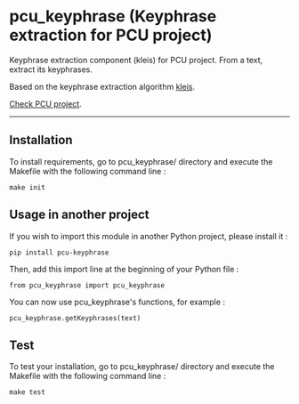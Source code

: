 # pcu_keyphrase (Keyphrase extraction for PCU project)

Keyphrase extraction component (kleis) for PCU project.
From a text, extract its keyphrases.

Based on the keyphrase extraction algorithm [kleis][kleis].

[Check PCU project][pcu].

[pcu]: https://github.com/zevio/pcu_core
[kleis]: https://github.com/sdhdez/kleis-keyphrase-extraction

----

## Installation

To install requirements, go to pcu_keyphrase/ directory and execute the Makefile with the following command line :

`make init`

## Usage in another project

If you wish to import this module in another Python project, please install it :

`pip install pcu-keyphrase`

Then, add this import line at the beginning of your Python file :

`from pcu_keyphrase import pcu_keyphrase`

You can now use pcu_keyphrase's functions, for example :

`pcu_keyphrase.getKeyphrases(text)`

## Test

To test your installation, go to pcu_keyphrase/ directory and execute the Makefile with the following command line : 

`make test`

